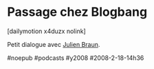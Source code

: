 # Passage chez Blogbang

[dailymotion x4duzx nolink] 

Petit dialogue avec [Julien Braun](http://www.blogbang.com/blog/2008/02/18/blogbang-a-la-rencontre-du-5eme-pouvoir/).

#noepub #podcasts #y2008 #2008-2-18-14h36
